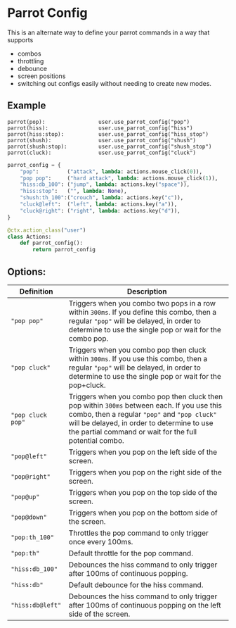# Parrot Config

This is an alternate way to define your parrot commands in a way that supports
- combos
- throttling
- debounce
- screen positions
- switching out configs easily without needing to create new modes.

## Example

```talon
parrot(pop):                 user.use_parrot_config("pop")
parrot(hiss):                user.use_parrot_config("hiss")
parrot(hiss:stop):           user.use_parrot_config("hiss_stop")
parrot(shush):               user.use_parrot_config("shush")
parrot(shush:stop):          user.use_parrot_config("shush_stop")
parrot(cluck):               user.use_parrot_config("cluck")
```

```py
parrot_config = {
    "pop":         ("attack", lambda: actions.mouse_click(0)),
    "pop pop":     ("hard attack", lambda: actions.mouse_click(1)),
    "hiss:db_100": ("jump", lambda: actions.key("space")),
    "hiss:stop":   ("", lambda: None),
    "shush:th_100":("crouch", lambda: actions.key("c")),
    "cluck@left":  ("left", lambda: actions.key("a")),
    "cluck@right": ("right", lambda: actions.key("d")),
}

@ctx.action_class("user")
class Actions:
    def parrot_config():
        return parrot_config
```

## Options:
| Definition | Description |
|------------|-------------|
| `"pop pop"` | Triggers when you combo two pops in a row within `300ms`. If you define this combo, then a regular `"pop"` will be delayed, in order to determine to use the single pop or wait for the combo pop. |
| `"pop cluck"` | Triggers when you combo pop then cluck within `300ms`. If you use this combo, then a regular `"pop"` will be delayed, in order to determine to use the single pop or wait for the pop+cluck. |
| `"pop cluck pop"` | Triggers when you combo pop then cluck then pop within `300ms` between each. If you use this combo, then a regular `"pop"` and `"pop cluck"` will be delayed, in order to determine to use the partial command or wait for the full potential combo. |
| `"pop@left"` | Triggers when you pop on the left side of the screen. |
| `"pop@right"` | Triggers when you pop on the right side of the screen. |
| `"pop@up"` | Triggers when you pop on the top side of the screen. |
| `"pop@down"` | Triggers when you pop on the bottom side of the screen. |
| `"pop:th_100"` | Throttles the pop command to only trigger once every 100ms. |
| `"pop:th"` | Default throttle for the pop command. |
| `"hiss:db_100"` | Debounces the hiss command to only trigger after 100ms of continuous popping. |
| `"hiss:db"` | Default debounce for the hiss command. |
| `"hiss:db@left"` | Debounces the hiss command to only trigger after 100ms of continuous popping on the left side of the screen. |
